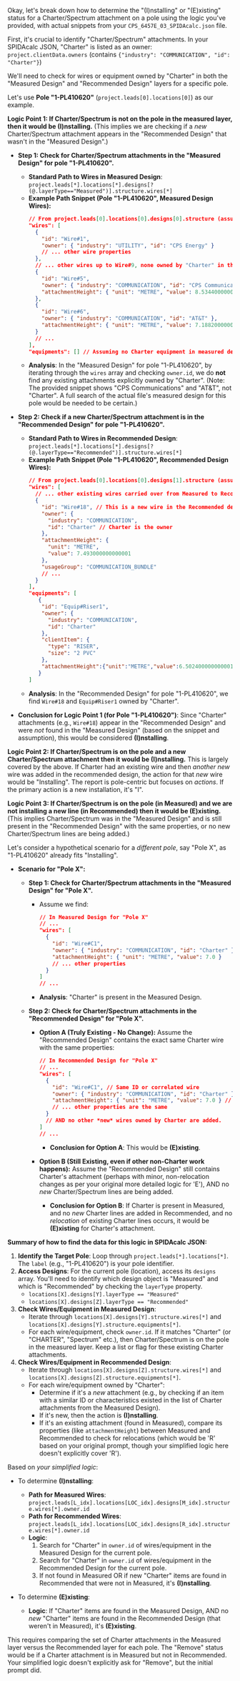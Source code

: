 Okay, let's break down how to determine the "(I)nstalling" or "(E)xisting" status for a Charter/Spectrum attachment on a pole using the logic you've provided, with actual snippets from your `CPS_6457E_03_SPIDAcalc.json` file.

First, it's crucial to identify "Charter/Spectrum" attachments. In your SPIDAcalc JSON, "Charter" is listed as an owner:
`project.clientData.owners` (contains `{"industry": "COMMUNICATION", "id": "Charter"}`)

We'll need to check for wires or equipment owned by "Charter" in both the "Measured Design" and "Recommended Design" layers for a specific pole.

Let's use **Pole "1-PL410620"** (`project.leads[0].locations[0]`) as our example.

**Logic Point 1: If Charter/Spectrum is not on the pole in the measured layer, then it would be (I)nstalling.**
(This implies we are checking if a *new* Charter/Spectrum attachment appears in the "Recommended Design" that wasn't in the "Measured Design".)

* **Step 1: Check for Charter/Spectrum attachments in the "Measured Design" for pole "1-PL410620".**
    * **Standard Path to Wires in Measured Design**: `project.leads[*].locations[*].designs[?(@.layerType=="Measured")].structure.wires[*]`
    * **Example Path Snippet (Pole "1-PL410620", Measured Design Wires):**
        ```json
        // From project.leads[0].locations[0].designs[0].structure (assuming designs[0] is "Measured Design")
        "wires": [
          {
            "id": "Wire#1",
            "owner": { "industry": "UTILITY", "id": "CPS Energy" }
            // ... other wire properties
          },
          // ... other wires up to Wire#9, none owned by "Charter" in this snippet
          {
            "id": "Wire#5",
            "owner": { "industry": "COMMUNICATION", "id": "CPS Communications" },
            "attachmentHeight": { "unit": "METRE", "value": 8.534400000000002 }
          },
          {
            "id": "Wire#6",
            "owner": { "industry": "COMMUNICATION", "id": "AT&T" },
            "attachmentHeight": { "unit": "METRE", "value": 7.188200000000001 }
          }
          // ...
        ],
        "equipments": [] // Assuming no Charter equipment in measured design for simplicity here
        ```
    * **Analysis**: In the "Measured Design" for pole "1-PL410620", by iterating through the `wires` array and checking `owner.id`, we do **not** find any existing attachments explicitly owned by "Charter". (Note: The provided snippet shows "CPS Communications" and "AT&T", not "Charter". A full search of the actual file's measured design for this pole would be needed to be certain.)

* **Step 2: Check if a new Charter/Spectrum attachment is in the "Recommended Design" for pole "1-PL410620".**
    * **Standard Path to Wires in Recommended Design**: `project.leads[*].locations[*].designs[?(@.layerType=="Recommended")].structure.wires[*]`
    * **Example Path Snippet (Pole "1-PL410620", Recommended Design Wires):**
        ```json
        // From project.leads[0].locations[0].designs[1].structure (assuming designs[1] is "Recommended Design")
        "wires": [
          // ... other existing wires carried over from Measured to Recommended ...
          {
            "id": "Wire#18", // This is a new wire in the Recommended design
            "owner": {
              "industry": "COMMUNICATION",
              "id": "Charter" // Charter is the owner
            },
            "attachmentHeight": {
              "unit": "METRE",
              "value": 7.493000000000001
            },
            "usageGroup": "COMMUNICATION_BUNDLE"
            // ...
          }
        ],
        "equipments": [
           {
            "id": "Equip#Riser1",
            "owner": {
              "industry": "COMMUNICATION",
              "id": "Charter"
            },
            "clientItem": {
              "type": "RISER",
              "size": "2 PVC"
            },
            "attachmentHeight":{"unit":"METRE","value":6.502400000000001}
           }
        ]
        ```
    * **Analysis**: In the "Recommended Design" for pole "1-PL410620", we find `Wire#18` and `Equip#Riser1` owned by "Charter".

* **Conclusion for Logic Point 1 (for Pole "1-PL410620")**: Since "Charter" attachments (e.g., `Wire#18`) appear in the "Recommended Design" and were *not* found in the "Measured Design" (based on the snippet and assumption), this would be considered **(I)nstalling**.

**Logic Point 2: If Charter/Spectrum is on the pole and a new Charter/Spectrum attachment then it would be (I)nstalling.**
This is largely covered by the above. If Charter had an existing wire and then *another new* wire was added in the recommended design, the action for that *new* wire would be "Installing". The report is pole-centric but focuses on *actions*. If the primary action is a new installation, it's "I".

**Logic Point 3: If Charter/Spectrum is on the pole (in Measured) and we are not installing a new line (in Recommended) then it would be (E)xisting.**
(This implies Charter/Spectrum was in the "Measured Design" and is still present in the "Recommended Design" with the same properties, or no new Charter/Spectrum lines are being added.)

Let's consider a hypothetical scenario for a *different pole*, say "Pole X", as "1-PL410620" already fits "Installing".

* **Scenario for "Pole X":**
    * **Step 1: Check for Charter/Spectrum attachments in the "Measured Design" for "Pole X".**
        * Assume we find:
            ```json
            // In Measured Design for "Pole X"
            // ...
            "wires": [
              {
                "id": "Wire#C1",
                "owner": { "industry": "COMMUNICATION", "id": "Charter" },
                "attachmentHeight": { "unit": "METRE", "value": 7.0 }
                // ... other properties
              }
            ]
            // ...
            ```
        * **Analysis**: "Charter" is present in the Measured Design.

    * **Step 2: Check for Charter/Spectrum attachments in the "Recommended Design" for "Pole X".**
        * **Option A (Truly Existing - No Change):** Assume the "Recommended Design" contains the exact same Charter wire with the same properties:
            ```json
            // In Recommended Design for "Pole X"
            // ...
            "wires": [
              {
                "id": "Wire#C1", // Same ID or correlated wire
                "owner": { "industry": "COMMUNICATION", "id": "Charter" },
                "attachmentHeight": { "unit": "METRE", "value": 7.0 } // Same height
                // ... other properties are the same
              }
              // AND no other *new* wires owned by Charter are added.
            ]
            // ...
            ```
            * **Conclusion for Option A**: This would be **(E)xisting**.

        * **Option B (Still Existing, even if other non-Charter work happens):** Assume the "Recommended Design" still contains Charter's attachment (perhaps with minor, non-relocation changes as per your original more detailed logic for 'E'), AND no *new* Charter/Spectrum lines are being added.
            * **Conclusion for Option B**: If Charter is present in Measured, and no *new* Charter lines are added in Recommended, and no *relocation* of existing Charter lines occurs, it would be **(E)xisting** for Charter's attachment.

**Summary of how to find the data for this logic in SPIDAcalc JSON:**

1.  **Identify the Target Pole**: Loop through `project.leads[*].locations[*]`. The `label` (e.g., "1-PL410620") is your pole identifier.
2.  **Access Designs**: For the current pole (location), access its `designs` array. You'll need to identify which design object is "Measured" and which is "Recommended" by checking the `layerType` property.
    * `locations[X].designs[Y].layerType == "Measured"`
    * `locations[X].designs[Z].layerType == "Recommended"`
3.  **Check Wires/Equipment in Measured Design**:
    * Iterate through `locations[X].designs[Y].structure.wires[*]` and `locations[X].designs[Y].structure.equipments[*]`.
    * For each wire/equipment, check `owner.id`. If it matches "Charter" (or "CHARTER", "Spectrum" etc.), then Charter/Spectrum is on the pole in the measured layer. Keep a list or flag for these existing Charter attachments.
4.  **Check Wires/Equipment in Recommended Design**:
    * Iterate through `locations[X].designs[Z].structure.wires[*]` and `locations[X].designs[Z].structure.equipments[*]`.
    * For each wire/equipment owned by "Charter":
        * Determine if it's a *new* attachment (e.g., by checking if an item with a similar ID or characteristics existed in the list of Charter attachments from the Measured Design).
        * If it's new, then the action is **(I)nstalling**.
        * If it's an existing attachment (found in Measured), compare its properties (like `attachmentHeight`) between Measured and Recommended to check for relocations (which would be 'R' based on your original prompt, though your simplified logic here doesn't explicitly cover 'R').

Based on *your simplified logic*:

* To determine **(I)nstalling**:
    * **Path for Measured Wires**: `project.leads[L_idx].locations[LOC_idx].designs[M_idx].structure.wires[*].owner.id`
    * **Path for Recommended Wires**: `project.leads[L_idx].locations[LOC_idx].designs[R_idx].structure.wires[*].owner.id`
    * **Logic**:
        1.  Search for "Charter" in `owner.id` of wires/equipment in the Measured Design for the current pole.
        2.  Search for "Charter" in `owner.id` of wires/equipment in the Recommended Design for the current pole.
        3.  If not found in Measured OR if new "Charter" items are found in Recommended that were not in Measured, it's **(I)nstalling**.

* To determine **(E)xisting**:
    * **Logic**: If "Charter" items are found in the Measured Design, AND no *new* "Charter" items are found in the Recommended Design (that weren't in Measured), it's **(E)xisting**.

This requires comparing the set of Charter attachments in the Measured layer versus the Recommended layer for each pole.
The "Remove" status would be if a Charter attachment is in Measured but not in Recommended. Your simplified logic doesn't explicitly ask for "Remove", but the initial prompt did.
